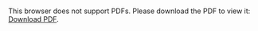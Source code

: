 <object data="christ-in-song/CIS1908pdfs/932.pdf" type="application/pdf" width="100%" height="1024px">
    <embed src="christ-in-song/CIS1908pdfs/932.pdf">
        <p>This browser does not support PDFs. Please download the PDF to view it: <a href="christ-in-song/CIS1908pdfs/932.pdf">Download PDF</a>.</p>
    </embed>
</object>
